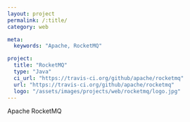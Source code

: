 ```yaml
---
layout: project
permalink: /:title/
category: web

meta:
  keywords: "Apache, RocketMQ"

project:
  title: "RocketMQ"
  type: "Java"
  ci_url: "https://travis-ci.org/github/apache/rocketmq"
  url: "https://travis-ci.org/github/apache/rocketmq"
  logo: "/assets/images/projects/web/rocketmq/logo.jpg"
---
```


<p>Apache RocketMQ</p>
